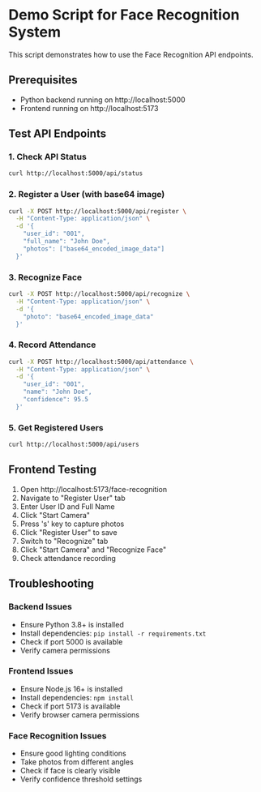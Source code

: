 # Demo Script for Face Recognition System

This script demonstrates how to use the Face Recognition API endpoints.

## Prerequisites
- Python backend running on http://localhost:5000
- Frontend running on http://localhost:5173

## Test API Endpoints

### 1. Check API Status
```bash
curl http://localhost:5000/api/status
```

### 2. Register a User (with base64 image)
```bash
curl -X POST http://localhost:5000/api/register \
  -H "Content-Type: application/json" \
  -d '{
    "user_id": "001",
    "full_name": "John Doe",
    "photos": ["base64_encoded_image_data"]
  }'
```

### 3. Recognize Face
```bash
curl -X POST http://localhost:5000/api/recognize \
  -H "Content-Type: application/json" \
  -d '{
    "photo": "base64_encoded_image_data"
  }'
```

### 4. Record Attendance
```bash
curl -X POST http://localhost:5000/api/attendance \
  -H "Content-Type: application/json" \
  -d '{
    "user_id": "001",
    "name": "John Doe",
    "confidence": 95.5
  }'
```

### 5. Get Registered Users
```bash
curl http://localhost:5000/api/users
```

## Frontend Testing

1. Open http://localhost:5173/face-recognition
2. Navigate to "Register User" tab
3. Enter User ID and Full Name
4. Click "Start Camera"
5. Press 's' key to capture photos
6. Click "Register User" to save
7. Switch to "Recognize" tab
8. Click "Start Camera" and "Recognize Face"
9. Check attendance recording

## Troubleshooting

### Backend Issues
- Ensure Python 3.8+ is installed
- Install dependencies: `pip install -r requirements.txt`
- Check if port 5000 is available
- Verify camera permissions

### Frontend Issues
- Ensure Node.js 16+ is installed
- Install dependencies: `npm install`
- Check if port 5173 is available
- Verify browser camera permissions

### Face Recognition Issues
- Ensure good lighting conditions
- Take photos from different angles
- Check if face is clearly visible
- Verify confidence threshold settings
